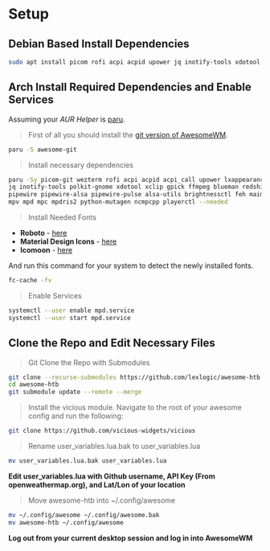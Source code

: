 # Setup

## Debian Based Install Dependencies
```sh
sudo apt install picom rofi acpi acpid upower jq inotify-tools xdotool xclip gpick ffmpeg blueman redshift pipewire alsa-utils brightnessctl feh maim mpv mpd mpc mpdris2 python3-mutagen ncmpcpp playerctl fonts-roboto fonts-materialdesignicons-webfont liblua5.4-dev
```


## Arch Install Required Dependencies and Enable Services


Assuming your _AUR Helper_ is [paru](https://github.com/Morganamilo/paru).

> First of all you should install the [git version of AwesomeWM](https://github.com/awesomeWM/awesome/).
```sh
paru -S awesome-git
```

> Install necessary dependencies
```sh
paru -Sy picom-git wezterm rofi acpi acpid acpi_call upower lxappearance-gtk3 \
jq inotify-tools polkit-gnome xdotool xclip gpick ffmpeg blueman redshift \
pipewire pipewire-alsa pipewire-pulse alsa-utils brightnessctl feh maim \
mpv mpd mpc mpdris2 python-mutagen ncmpcpp playerctl --needed
```

> Install Needed Fonts
- **Roboto** - [here](https://fonts.google.com/specimen/Roboto)
- **Material Design Icons** - [here](https://github.com/google/material-design-icons)
- **Icomoon** - [here](https://www.dropbox.com/s/hrkub2yo9iapljz/icomoon.zip?dl=0)

And run this command for your system to detect the newly installed fonts.

```sh
fc-cache -fv
```

> Enable Services
```sh
systemctl --user enable mpd.service
systemctl --user start mpd.service
```


## Clone the Repo and Edit Necessary Files

> Git Clone the Repo with Submodules
```sh
git clone --recurse-submodules https://github.com/lexlogic/awesome-htb
cd awesome-htb
git submodule update --remote --merge
```
> Install the vicious module. Navigate to the root of your awesome config and run the following:
```sh
git clone https://github.com/vicious-widgets/vicious
```

> Rename user_variables.lua.bak to user_variables.lua
```sh
mv user_variables.lua.bak user_variables.lua
```

**Edit user_variables.lua with Github username, API Key (From openweathermap.org), and Lat/Lon of your location**

> Move awesome-htb into ~/.config/awesome
```sh
mv ~/.config/awesome ~/.config/awesome.bak
mv awesome-htb ~/.config/awesome
```

**Log out from your current desktop session and log in into AwesomeWM**
